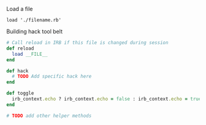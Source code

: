 Load a file
```
load './filename.rb'
```

Building hack tool belt
```ruby
# Call reload in IRB if this file is changed during session
def reload
  load __FILE__
end

def hack
  # TODO Add specific hack here
end

def toggle
  irb_context.echo ? irb_context.echo = false : irb_context.echo = true
end

# TODO add other helper methods
```
